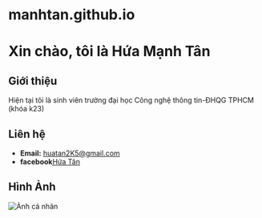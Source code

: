# manhtan.github.io
# Xin chào, tôi là Hứa Mạnh Tân

## Giới thiệu
Hiện tại tôi là sinh viên trường đại học Công nghệ thông tin-ĐHQG TPHCM (khóa k23)

## Liên hệ
- **Email:** huatan2K5@gmail.com
- **facebook**[Hứa Tân](https://www.facebook.com/profile.php?id=61553016755243&locale=vi_VN)
## Hình Ảnh
![Ảnh cá nhân](https://scontent.fsgn2-3.fna.fbcdn.net/v/t39.30808-6/362917008_1014117692961121_3490657458529936003_n.jpg?_nc_cat=107&ccb=1-7&_nc_sid=5f2048&_nc_ohc=HwPMNga2uI4AX-1Z1qj&_nc_ht=scontent.fsgn2-3.fna&oh=00_AfBLENxJtYFJt46sTMRhGGyoNaUtcKUZtnfikRE5h013kw&oe=65592CAE)










